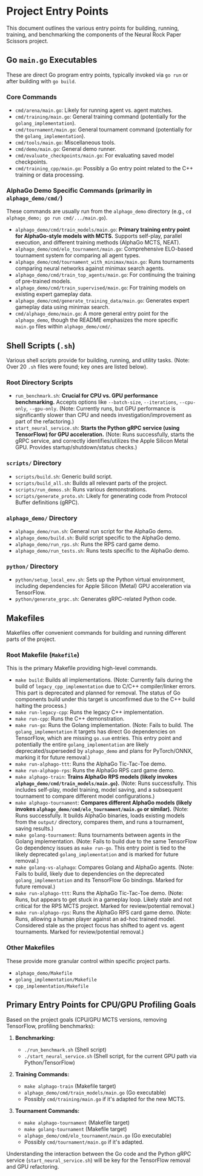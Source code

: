 # Project Entry Points

This document outlines the various entry points for building, running, training, and benchmarking the components of the Neural Rock Paper Scissors project.

## Go `main.go` Executables

These are direct Go program entry points, typically invoked via `go run` or after building with `go build`.

### Core Commands
*   `cmd/arena/main.go`: Likely for running agent vs. agent matches.
*   `cmd/training/main.go`: General training command (potentially for the `golang_implementation`).
*   `cmd/tournament/main.go`: General tournament command (potentially for the `golang_implementation`).
*   `cmd/tools/main.go`: Miscellaneous tools.
*   `cmd/demo/main.go`: General demo runner.
*   `cmd/evaluate_checkpoints/main.go`: For evaluating saved model checkpoints.
*   `cmd/training_cpp/main.go`: Possibly a Go entry point related to the C++ training or data processing.

### AlphaGo Demo Specific Commands (primarily in `alphago_demo/cmd/`)
These commands are usually run from the `alphago_demo` directory (e.g., `cd alphago_demo; go run cmd/.../main.go`).
*   `alphago_demo/cmd/train_models/main.go`: **Primary training entry point for AlphaGo-style models with MCTS.** Supports self-play, parallel execution, and different training methods (AlphaGo MCTS, NEAT).
*   `alphago_demo/cmd/elo_tournament/main.go`: Comprehensive ELO-based tournament system for comparing all agent types.
*   `alphago_demo/cmd/tournament_with_minimax/main.go`: Runs tournaments comparing neural networks against minimax search agents.
*   `alphago_demo/cmd/train_top_agents/main.go`: For continuing the training of pre-trained models.
*   `alphago_demo/cmd/train_supervised/main.go`: For training models on existing expert gameplay data.
*   `alphago_demo/cmd/generate_training_data/main.go`: Generates expert gameplay data using minimax search.
*   `cmd/alphago_demo/main.go`: A more general entry point for the `alphago_demo`, though the README emphasizes the more specific `main.go` files within `alphago_demo/cmd/`.


## Shell Scripts (`.sh`)

Various shell scripts provide for building, running, and utility tasks. (Note: Over 20 `.sh` files were found; key ones are listed below).

### Root Directory Scripts
*   `run_benchmark.sh`: **Crucial for CPU vs. GPU performance benchmarking.** Accepts options like `--batch-size`, `--iterations`, `--cpu-only`, `--gpu-only`. (Note: Currently runs, but GPU performance is significantly slower than CPU and needs investigation/improvement as part of the refactoring.)
*   `start_neural_service.sh`: **Starts the Python gRPC service (using TensorFlow) for GPU acceleration.** (Note: Runs successfully, starts the gRPC service, and correctly identifies/utilizes the Apple Silicon Metal GPU. Provides startup/shutdown/status checks.)

### `scripts/` Directory
*   `scripts/build.sh`: Generic build script.
*   `scripts/build_all.sh`: Builds all relevant parts of the project.
*   `scripts/run_demos.sh`: Runs various demonstrations.
*   `scripts/generate_proto.sh`: Likely for generating code from Protocol Buffer definitions (gRPC).

### `alphago_demo/` Directory
*   `alphago_demo/run.sh`: General run script for the AlphaGo demo.
*   `alphago_demo/build.sh`: Build script specific to the AlphaGo demo.
*   `alphago_demo/run_rps.sh`: Runs the RPS card game demo.
*   `alphago_demo/run_tests.sh`: Runs tests specific to the AlphaGo demo.

### `python/` Directory
*   `python/setup_local_env.sh`: Sets up the Python virtual environment, including dependencies for Apple Silicon (Metal) GPU acceleration via TensorFlow.
*   `python/generate_grpc.sh`: Generates gRPC-related Python code.

## Makefiles

Makefiles offer convenient commands for building and running different parts of the project.

### Root Makefile (`Makefile`)
This is the primary Makefile providing high-level commands.
*   `make build`: Builds all implementations. (Note: Currently fails during the build of `legacy_cpp_implementation` due to C/C++ compiler/linker errors. This part is deprecated and planned for removal. The status of Go components build under this target is unconfirmed due to the C++ build halting the process.)
*   `make run-legacy-cpp`: Runs the legacy C++ implementation.
*   `make run-cpp`: Runs the C++ demonstration.
*   `make run-go`: Runs the Golang implementation. (Note: Fails to build. The `golang_implementation` it targets has direct Go dependencies on TensorFlow, which are missing `go.sum` entries. This entry point and potentially the entire `golang_implementation` are likely deprecated/superseded by `alphago_demo` and plans for PyTorch/ONNX, marking it for future removal.)
*   `make run-alphago-ttt`: Runs the AlphaGo Tic-Tac-Toe demo.
*   `make run-alphago-rps`: Runs the AlphaGo RPS card game demo.
*   `make alphago-train`: **Trains AlphaGo RPS models (likely invokes `alphago_demo/cmd/train_models/main.go`).** (Note: Runs successfully. This includes self-play, model training, model saving, and a subsequent tournament to compare different model configurations.)
*   `make alphago-tournament`: **Compares different AlphaGo models (likely invokes `alphago_demo/cmd/elo_tournament/main.go` or similar).** (Note: Runs successfully. It builds AlphaGo binaries, loads existing models from the `output/` directory, compares them, and runs a tournament, saving results.)
*   `make golang-tournament`: Runs tournaments between agents in the Golang implementation. (Note: Fails to build due to the same TensorFlow Go dependency issues as `make run-go`. This entry point is tied to the likely deprecated `golang_implementation` and is marked for future removal.)
*   `make golang-vs-alphago`: Compares Golang and AlphaGo agents. (Note: Fails to build, likely due to dependencies on the deprecated `golang_implementation` and its TensorFlow Go bindings. Marked for future removal.)
*   `make run-alphago-ttt`: Runs the AlphaGo Tic-Tac-Toe demo. (Note: Runs, but appears to get stuck in a gameplay loop. Likely stale and not critical for the RPS MCTS project. Marked for review/potential removal.)
*   `make run-alphago-rps`: Runs the AlphaGo RPS card game demo. (Note: Runs, allowing a human player against an ad-hoc trained model. Considered stale as the project focus has shifted to agent vs. agent tournaments. Marked for review/potential removal.)

### Other Makefiles
These provide more granular control within specific project parts.
*   `alphago_demo/Makefile`
*   `golang_implementation/Makefile`
*   `cpp_implementation/Makefile`

## Primary Entry Points for CPU/GPU Profiling Goals

Based on the project goals (CPU/GPU MCTS versions, removing TensorFlow, profiling benchmarks):

1.  **Benchmarking:**
    *   `./run_benchmark.sh` (Shell script)
    *   `./start_neural_service.sh` (Shell script, for the current GPU path via Python/TensorFlow)

2.  **Training Commands:**
    *   `make alphago-train` (Makefile target)
    *   `alphago_demo/cmd/train_models/main.go` (Go executable)
    *   Possibly `cmd/training/main.go` if it's adapted for the new MCTS.

3.  **Tournament Commands:**
    *   `make alphago-tournament` (Makefile target)
    *   `make golang-tournament` (Makefile target)
    *   `alphago_demo/cmd/elo_tournament/main.go` (Go executable)
    *   Possibly `cmd/tournament/main.go` if it's adapted.

Understanding the interaction between the Go code and the Python gRPC service (`start_neural_service.sh`) will be key for the TensorFlow removal and GPU refactoring. 